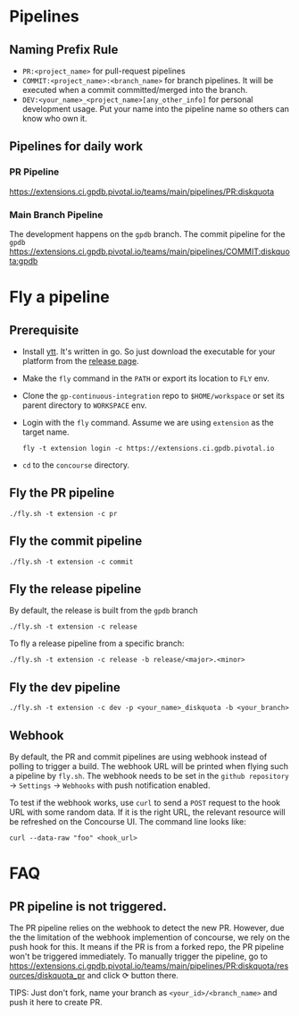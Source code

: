 # Pipelines

## Naming Prefix Rule

- `PR:<project_name>` for pull-request pipelines
- `COMMIT:<project_name>:<branch_name>` for branch pipelines. It will be executed when a commit committed/merged into the branch.
- `DEV:<your_name>_<project_name>[any_other_info]` for personal development usage. Put your name into the pipeline name so others can know who own it.

## Pipelines for daily work

### PR Pipeline

https://extensions.ci.gpdb.pivotal.io/teams/main/pipelines/PR:diskquota

### Main Branch Pipeline

The development happens on the `gpdb` branch. The commit pipeline for the `gpdb`
https://extensions.ci.gpdb.pivotal.io/teams/main/pipelines/COMMIT:diskquota:gpdb


# Fly a pipeline

## Prerequisite

- Install [ytt](https://carvel.dev/ytt/). It's written in go. So just download the executable for your platform from the [release page](https://github.com/vmware-tanzu/carvel-ytt/releases).
- Make the `fly` command in the `PATH` or export its location to `FLY` env.
- Clone the `gp-continuous-integration` repo to `$HOME/workspace` or set its parent directory to `WORKSPACE` env.
- Login with the `fly` command. Assume we are using `extension` as the target name.

  ```
  fly -t extension login -c https://extensions.ci.gpdb.pivotal.io
  ```
- `cd` to the `concourse` directory.

## Fly the PR pipeline

```
./fly.sh -t extension -c pr
```

## Fly the commit pipeline

```
./fly.sh -t extension -c commit
```

## Fly the release pipeline

By default, the release is built from the `gpdb` branch

```
./fly.sh -t extension -c release
```

To fly a release pipeline from a specific branch:

```
./fly.sh -t extension -c release -b release/<major>.<minor>
```

## Fly the dev pipeline

```
./fly.sh -t extension -c dev -p <your_name>_diskquota -b <your_branch>
```

## Webhook

By default, the PR and commit pipelines are using webhook instead of polling to trigger a build. The webhook URL will be printed when flying such a pipeline by `fly.sh`. The webhook needs to be set in the `github repository` -> `Settings` -> `Webhooks` with push notification enabled.

To test if the webhook works, use `curl` to send a `POST` request to the hook URL with some random data. If it is the right URL, the relevant resource will be refreshed on the Concourse UI. The command line looks like:

```
curl --data-raw "foo" <hook_url>
```

# FAQ

## PR pipeline is not triggered.

The PR pipeline relies on the webhook to detect the new PR. However, due the the limitation of the webhook implemention of concourse, we rely on the push hook for this. It means if the PR is from a forked repo, the PR pipeline won't be triggered immediately. To manually trigger the pipeline, go to https://extensions.ci.gpdb.pivotal.io/teams/main/pipelines/PR:diskquota/resources/diskquota_pr and click ⟳ button there.

TIPS: Just don't fork, name your branch as `<your_id>/<branch_name>` and push it here to create PR.
